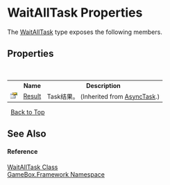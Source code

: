 # WaitAllTask Properties
 

The <a href="4547df16-b29d-f285-9433-0331977adb2a">WaitAllTask</a> type exposes the following members.


## Properties
&nbsp;<table><tr><th></th><th>Name</th><th>Description</th></tr><tr><td>![Public property](media/pubproperty.gif "Public property")</td><td><a href="72495268-26ef-4644-f968-7a443c34edb8">Result</a></td><td>
Task结果。
 (Inherited from <a href="6b13ee22-910d-81b0-00d6-f25003f7b115">AsyncTask</a>.)</td></tr></table>&nbsp;
<a href="#waitalltask-properties">Back to Top</a>

## See Also


#### Reference
<a href="4547df16-b29d-f285-9433-0331977adb2a">WaitAllTask Class</a><br /><a href="a8957fe6-9cc0-3a6d-cd5c-a2a246efee1e">GameBox.Framework Namespace</a><br />